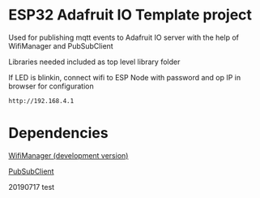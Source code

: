 # ESP32 Adafruit IO Template project

Used for publishing mqtt events to Adafruit IO server with the help of WifiManager and PubSubClient

Libraries needed included as top level library folder


If LED is blinkin, connect wifi to ESP Node with password and op IP in browser for configuration
```
http://192.168.4.1
```


# Dependencies

[WifiManager (development version)](https://github.com/tzapu/WiFiManager/tree/development)

[PubSubClient](https://github.com/knolleary/pubsubclient)


20190717 test